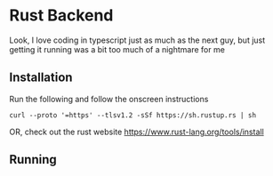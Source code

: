 # Rust Backend

Look, I love coding in typescript just as much as the next guy, but just getting it running was a bit too much of a nightmare for me

## Installation

Run the following and follow the onscreen instructions

```
curl --proto '=https' --tlsv1.2 -sSf https://sh.rustup.rs | sh
```

OR, check out the rust website
https://www.rust-lang.org/tools/install

## Running
